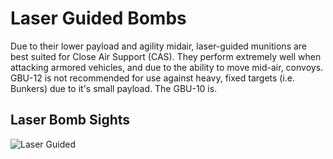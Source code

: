 # Laser Guided Bombs

Due to their lower payload and agility midair, laser-guided munitions are best suited for Close Air Support (CAS). They perform extremely well when attacking armored vehicles, and due to the ability to move mid-air, convoys. GBU-12 is not recommended for use against heavy, fixed targets (i.e. Bunkers) due to it's small payload. The GBU-10 is.

## Laser Bomb Sights

![Laser Guided](/images/laser-guided-bomb.png)
